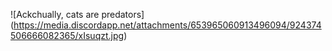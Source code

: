 ![Ackchually, cats are  predators] (https://media.discordapp.net/attachments/653965060913496094/924374506666082365/xIsuqzt.jpg)

